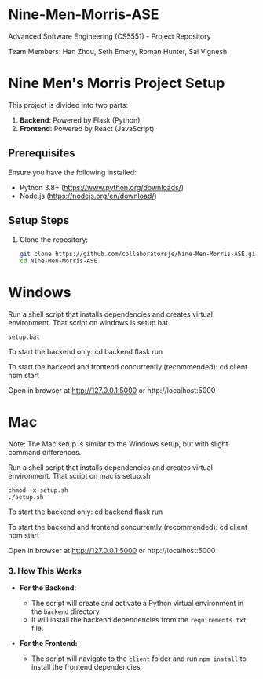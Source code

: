 # Nine-Men-Morris-ASE
Advanced Software Engineering (CS5551) - Project Repository

Team Members: Han Zhou, Seth Emery, Roman Hunter, Sai Vignesh

# Nine Men's Morris Project Setup

This project is divided into two parts:
1. **Backend**: Powered by Flask (Python)
2. **Frontend**: Powered by React (JavaScript)

## Prerequisites
Ensure you have the following installed:
- Python 3.8+ (https://www.python.org/downloads/)
- Node.js (https://nodejs.org/en/download/)

## Setup Steps

1. Clone the repository:

   ```bash
   git clone https://github.com/collaboratorsje/Nine-Men-Morris-ASE.git
   cd Nine-Men-Morris-ASE


# Windows
Run a shell script that installs dependencies and creates virtual environment.
That script on windows is setup.bat

    setup.bat

To start the backend only:
    cd backend
    flask run

To start the backend and frontend concurrently (recommended):
    cd client
    npm start

Open in browser at http://127.0.0.1:5000 or http://localhost:5000

# Mac
Note: The Mac setup is similar to the Windows setup, but with slight command differences.

Run a shell script that installs dependencies and creates virtual environment.
That script on mac is setup.sh

    chmod +x setup.sh
    ./setup.sh

To start the backend only:
    cd backend
    flask run

To start the backend and frontend concurrently (recommended):
    cd client
    npm start

Open in browser at http://127.0.0.1:5000 or http://localhost:5000

### 3. **How This Works**

- **For the Backend:**
  - The script will create and activate a Python virtual environment in the `backend` directory.
  - It will install the backend dependencies from the `requirements.txt` file.

- **For the Frontend:**
  - The script will navigate to the `client` folder and run `npm install` to install the frontend dependencies.
